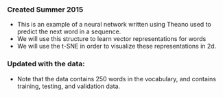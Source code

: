 ### Created Summer 2015
- This is an example of a neural network written using Theano used to predict
the next word in a sequence.
- We will use this structure to learn vector representations for words
- We will use the t-SNE in order to visualize these representations in 2d.


### Updated with the data:
- Note that the data contains 250 words in the vocabulary,
and contains training, testing, and validation data.

